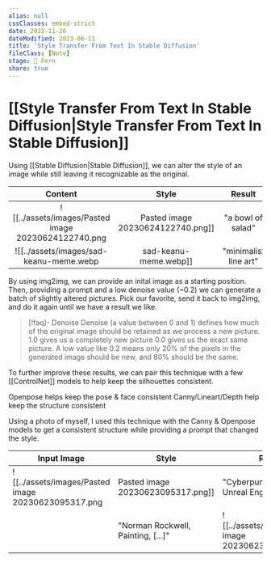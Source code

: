 ```yaml
---
alias: null
cssClasses: embed-strict
date: 2022-11-26
dateModified: 2023-06-11
title: 'Style Transfer From Text In Stable Diffusion'
fileClass: [Note]
stage: 🌿 Fern
share: true
---
```


# [[Style Transfer From Text In Stable Diffusion|Style Transfer From Text In Stable Diffusion]]

Using [[Stable Diffusion|Stable Diffusion]], we can alter the style of an image while still leaving it recognizable as the original.

|               Content                |       Style       |                Result                |
|:------------------------------------:|:-----------------:|:------------------------------------:|
| ![[../assets/images/Pasted image 20230624122740.png|Pasted image 20230624122740.png]] | "a bowl of salad" | ![[../assets/images/Pasted image 20230623091446.png|Pasted image 20230623091446.png]] |
|   ![[../assets/images/sad-keanu-meme.webp|sad-keanu-meme.webp]]                                   | "minimalist line art"                  |  ![[../assets/images/Pasted image 20230624165052.png|Pasted image 20230624165052.png]]                                    |

By using img2img, we can provide an inital image as a starting position. Then, providing a prompt and a low denoise value (~0.2) we can generate a batch of slightly altered pictures. Pick our favorite, send it back to img2img, and do it again until we have a result we like.

>[!faq]- Denoise
>Denoise (a value between 0 and 1) defines how much of the original image should be retained as we process a new picture. 
>1.0 gives us a completely new picture
>0.0 gives us the exact same picture.
>A low value like 0.2 means only 20% of the pixels in the generated image should be new, and 80% should be the same.

To further improve these results, we can pair this technique with a few [[ControlNet]] models to help keep the silhouettes consistent. 

Openpose helps keep the pose & face consistent
Canny/Lineart/Depth help keep the structure consistent

Using a photo of myself, I used this technique with the Canny & Openpose models to get a consistent structure while providing a prompt that changed the style.

| Input Image                          | Style                                     | Result                               |
| ------------------------------------ | ----------------------------------------- | ------------------------------------ |
| ![[../assets/images/Pasted image 20230623095317.png|Pasted image 20230623095317.png]] | "Cyberpunk city, 4k Unreal Engine, [...]" | ![[../assets/images/Pasted image 20230623095327.png|Pasted image 20230623095327.png]] |
|                                      | "Norman Rockwell, Painting, [...]"                                          |  ![[../assets/images/Pasted image 20230623095738.png|Pasted image 20230623095738.png]]                                    |
